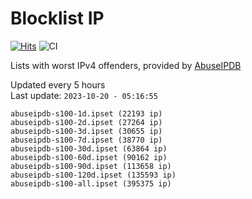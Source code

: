 # Blocklist IP

[![Hits](https://hits.seeyoufarm.com/api/count/incr/badge.svg?url=https%3A%2F%2Fgithub.com%2Fborestad%2Fblocklist-ip%2F&count_bg=%2379C83D&title_bg=%23555555&icon=&icon_color=%23E7E7E7&title=hits&edge_flat=false)](https://hits.seeyoufarm.com)  ![CI](https://img.shields.io/github/workflow/status/borestad/blocklist-ip/CI?style=flat-square)

Lists with worst IPv4 offenders, provided by [AbuseIPDB](https://www.abuseipdb.com/)

<!-- FOOTER-PLACEHOLDER -->
Updated every 5 hours<br>
Last update: `2023-10-20 - 05:16:55`
```
abuseipdb-s100-1d.ipset (22193 ip)
abuseipdb-s100-2d.ipset (27264 ip)
abuseipdb-s100-3d.ipset (30655 ip)
abuseipdb-s100-7d.ipset (38770 ip)
abuseipdb-s100-30d.ipset (63864 ip)
abuseipdb-s100-60d.ipset (90162 ip)
abuseipdb-s100-90d.ipset (113658 ip)
abuseipdb-s100-120d.ipset (135593 ip)
abuseipdb-s100-all.ipset (395375 ip)
```
